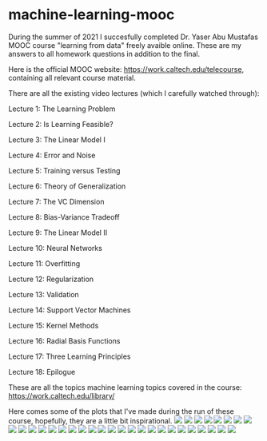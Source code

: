 # machine-learning-mooc
During the summer of 2021 I succesfully completed Dr. Yaser Abu Mustafas MOOC course "learning from data" freely avaible online. These are my answers to all homework questions in addition to the final.

Here is the official MOOC website: https://work.caltech.edu/telecourse, containing all relevant course material.

There are all the existing video lectures (which I carefully watched through):

Lecture 1: The Learning Problem

Lecture 2: Is Learning Feasible?

Lecture 3: The Linear Model I

Lecture 4: Error and Noise

Lecture 5: Training versus Testing

Lecture 6: Theory of Generalization

Lecture 7: The VC Dimension

Lecture 8: Bias-Variance Tradeoff

Lecture 9: The Linear Model II

Lecture 10: Neural Networks

Lecture 11: Overfitting

Lecture 12: Regularization

Lecture 13: Validation

Lecture 14: Support Vector Machines

Lecture 15: Kernel Methods

Lecture 16: Radial Basis Functions

Lecture 17: Three Learning Principles

Lecture 18: Epilogue

These are all the topics machine learning topics covered in the course: https://work.caltech.edu/library/

Here comes some of the plots that I've made during the run of these course, hopefully, they are a little bit inspirational.
![](images/Lloyd.gif)
![](images/Figure_43.png)
![](images/Figure_2.png)
![](images/Figure_3.png)
![](images/Figure_4.png)
![](images/Figure_21_SVM_60p_btr_than_PLA.png)
![](images/Figure_6.png)
![](images/Figure_11.png)
![](images/Figure_12.png)
![](images/Figure_18.png)
![](images/Figure_22.png)
![](images/Figure_23.png)
![](images/Figure_24.png)
![](images/Figure_25.png)
![](images/Figure_26.png)
![](images/Figure_27.png)
![](images/Figure_28.png)
![](images/Figure_29.png)
![](images/Figure_30.png)
![](images/Figure_31.png)
![](images/Figure_32.png)
![](images/Figure_33.png)
![](images/Figure_34.png)
![](images/Figure_35.png)
![](images/Figure_36.png)
![](images/Figure_37.png)
![](images/Figure_38.png)
![](images/Figure_39.png)
![](images/Figure_40.png)
![](images/Figure_41.png)
![](images/Figure_42.png)
